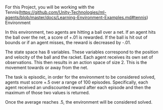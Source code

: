 For this Project, you will be working with the Tennis(https://github.com/Unity-Technologies/ml-agents/blob/master/docs/Learning-Environment-Examples.md#tennis) Environment 

In this environment, two agents are hitting a ball over a net. If an agent hits the ball over the net, a score of +.01 is rewarded. If the ball is hit out of bounds or if an agent misses, the reward is decreased by -.01. 

The state space has 8 variables. These variables correspond to the position and velocity of the ball and the racket. Each agent receives its own set of observations. This then results in an action space of size 2. This is the movement towards or away from the net. 

The task is episodic, in order for the environment to be considered solved, agents must score +.5 over a range of 100 episodes. Specifically, each agent received an undiscounted reward after each episode and then the maximum of those two values is returned.

Once the average reaches .5, the environment will be considered solved. 




